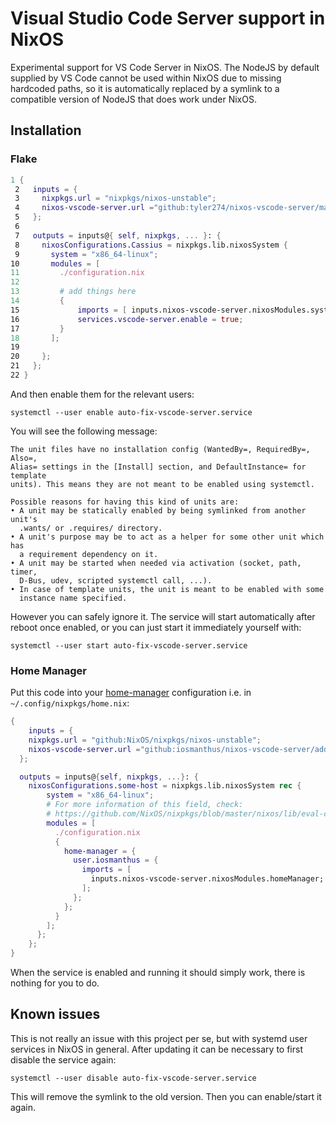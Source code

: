# Visual Studio Code Server support in NixOS

Experimental support for VS Code Server in NixOS. The NodeJS by default supplied by VS Code cannot be used within NixOS due to missing hardcoded paths, so it is automatically replaced by a symlink to a compatible version of NodeJS that does work under NixOS.

## Installation

### Flake
```nix
1 {
 2   inputs = {
 3     nixpkgs.url = "nixpkgs/nixos-unstable";
 4     nixos-vscode-server.url ="github:tyler274/nixos-vscode-server/master";
 5   };
 6
 7   outputs = inputs@{ self, nixpkgs, ... }: {
 8     nixosConfigurations.Cassius = nixpkgs.lib.nixosSystem {
 9       system = "x86_64-linux";
10       modules = [
11         ./configuration.nix
12
13         # add things here
14         {
15             imports = [ inputs.nixos-vscode-server.nixosModules.system ];
16             services.vscode-server.enable = true;
17         }
18       ];
19
20     };
21   };
22 }
```

And then enable them for the relevant users:

```
systemctl --user enable auto-fix-vscode-server.service
```

You will see the following message:

```
The unit files have no installation config (WantedBy=, RequiredBy=, Also=,
Alias= settings in the [Install] section, and DefaultInstance= for template
units). This means they are not meant to be enabled using systemctl.
 
Possible reasons for having this kind of units are:
• A unit may be statically enabled by being symlinked from another unit's
  .wants/ or .requires/ directory.
• A unit's purpose may be to act as a helper for some other unit which has
  a requirement dependency on it.
• A unit may be started when needed via activation (socket, path, timer,
  D-Bus, udev, scripted systemctl call, ...).
• In case of template units, the unit is meant to be enabled with some
  instance name specified.
```

However you can safely ignore it. The service will start automatically after reboot once enabled, or you can just start it immediately yourself with:

```
systemctl --user start auto-fix-vscode-server.service
```

### Home Manager

Put this code into your [home-manager](https://github.com/nix-community/home-manager) configuration i.e. in `~/.config/nixpkgs/home.nix`:

```nix
{
    inputs = {
    nixpkgs.url = "github:NixOS/nixpkgs/nixos-unstable";
    nixos-vscode-server.url ="github:iosmanthus/nixos-vscode-server/add-flake";
  };

  outputs = inputs@{self, nixpkgs, ...}: {
    nixosConfigurations.some-host = nixpkgs.lib.nixosSystem rec {
        system = "x86_64-linux";
        # For more information of this field, check:
        # https://github.com/NixOS/nixpkgs/blob/master/nixos/lib/eval-config.nix
        modules = [
          ./configuration.nix
          {
            home-manager = {
              user.iosmanthus = {
                imports = [ 
                  inputs.nixos-vscode-server.nixosModules.homeManager;
                ];
              };
            };
          }
        ];
      };
    };
}
```


When the service is enabled and running it should simply work, there is nothing for you to do.

## Known issues

This is not really an issue with this project per se, but with systemd user services in NixOS in general. After updating it can be necessary to first disable the service again:

```
systemctl --user disable auto-fix-vscode-server.service
````

This will remove the symlink to the old version. Then you can enable/start it again.
